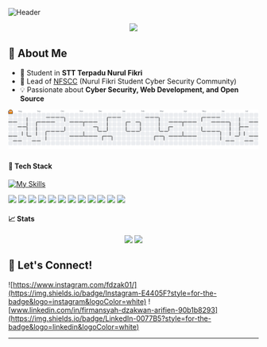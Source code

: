 
![Header](img/github-header.png)

<p align="center">
  <img src="https://readme-typing-svg.herokuapp.com?lines=Network+Engineer;Linux+Enthusiast;Tech+Community+Builder;Lifelong+Learner&center=true&width=500&height=30" />
</p>

## 🚀 About Me
- 💼 Student in **STT Terpadu Nurul Fikri**
- 🔐 Lead of [NFSCC](https://www.instagram.com/nf.scc/) (Nurul Fikri Student Cyber Security Community)
- 💡 Passionate about **Cyber Security, Web Development, and Open Source**

<picture>
  <source media="(prefers-color-scheme: dark)" srcset="https://raw.githubusercontent.com/FirmansyahDzakwanArifien/FirmansyahDzakwanArifien/output/pacman-contribution-graph-dark.svg">
  <source media="(prefers-color-scheme: light)" srcset="https://raw.githubusercontent.com/FirmansyahDzakwanArifien/FirmansyahDzakwanArifien/output/pacman-contribution-graph.svg">
  <img alt="pacman contribution graph" src="https://raw.githubusercontent.com/FirmansyahDzakwanArifien/FirmansyahDzakwanArifien/output/pacman-contribution-graph.svg">
</picture>

###

#### 🧰 Tech Stack

[![My Skills](https://skillicons.dev/icons?i=html,css,nodejs,figma,linux,js,python,laravel,react&theme=light)](https://skillicons.dev)

<img src="https://img.shields.io/badge/HTML5-E34F26?style=for-the-badge&logo=html5&logoColor=white" /> <img src="https://img.shields.io/badge/JavaScript-323330?style=for-the-badge&logo=javascript&logoColor=F7DF1E" /> <img src="https://img.shields.io/badge/Python-FFD43B?style=for-the-badge&logo=python&logoColor=blue" /> <img src="https://img.shields.io/badge/json-5E5C5C?style=for-the-badge&logo=json&logoColor=white" /> <img src="https://img.shields.io/badge/Kali_Linux-557C94?style=for-the-badge&logo=kali-linux&logoColor=white" /> <img src="https://img.shields.io/badge/Linux-FCC624?style=for-the-badge&logo=linux&logoColor=black" /> <img src="https://img.shields.io/badge/Ubuntu-E95420?style=for-the-badge&logo=ubuntu&logoColor=white" /> <img src="https://img.shields.io/badge/Red%20Hat-EE0000?style=for-the-badge&logo=redhat&logoColor=white" /> <img src="https://img.shields.io/badge/Laravel-FF2D20?style=for-the-badge&logo=laravel&logoColor=white" /> <img src="https://img.shields.io/badge/kubernetes-326ce5.svg?&style=for-the-badge&logo=kubernetes&logoColor=white" /> <img src="https://img.shields.io/badge/Docker%20Compose-2496ED?style=for-the-badge&logo=docker&logoColor=white" /> <img src="https://img.shields.io/badge/Proxmox-E57000?style=for-the-badge&logo=proxmox&logoColor=white" />




#### 📈 Stats
<p align="center">
  <img src="https://github-readme-stats.vercel.app/api?username=FirmansyahDzakwanArifien&show_icons=true&theme=radical" height="150" />
  <img src="https://github-readme-stats.vercel.app/api/top-langs/?username=FirmansyahDzakwanArifien&layout=compact&theme=radical" height="150"/>
</p>

## 🌱 Let's Connect!

![https://www.instagram.com/fdzak01/](https://img.shields.io/badge/Instagram-E4405F?style=for-the-badge&logo=instagram&logoColor=white) ![www.linkedin.com/in/firmansyah-dzakwan-arifien-90b1b8293](https://img.shields.io/badge/LinkedIn-0077B5?style=for-the-badge&logo=linkedin&logoColor=white)

---
